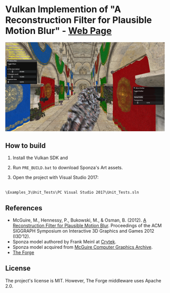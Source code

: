 
# Vulkan Implemention of "A Reconstruction Filter for Plausible Motion Blur" - [Web Page](https://aminaliari.github.io/posts/motionblur/)

  

[![IMAGE ALT TEXT HERE](header.png)](https://aminaliari.github.io/posts/motionblur)

  

## How to build

1. Install the Vulkan SDK and

2. Run `PRE_BUILD.bat` to download Sponza's Art assets.

3. Open the project with Visual Studio 2017:

```

\Examples_3\Unit_Tests\PC Visual Studio 2017\Unit_Tests.sln

```

  

## References

- McGuire, M., Hennessy, P., Bukowski, M., & Osman, B. (2012). [A Reconstruction Filter for Plausible Motion Blur](https://casual-effects.com/research/McGuire2012Blur/index.html). Proceedings of the ACM SIGGRAPH Symposium on Interactive 3D Graphics and Games 2012 (I3D’12).
- Sponza model authored by Frank Meinl at [Crytek](https://www.crytek.com).
- Sponza model acquired from [McGuire Computer Graphics Archive](https://casual-effects.com/data).
- [The Forge](https://github.com/ConfettiFX/The-Forge)
  

## License

The project's license is MIT. However, The Forge middleware uses Apache 2.0.
